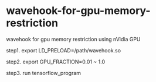 # wavehook-for-gpu-memory-restriction
wavehook for gpu memory restriction using nVidia GPU

step1. export LD_PRELOAD=/path/wavehook.so

step2. export GPU_FRACTION=0.01 ~ 1.0

step3. run tensorflow_program

